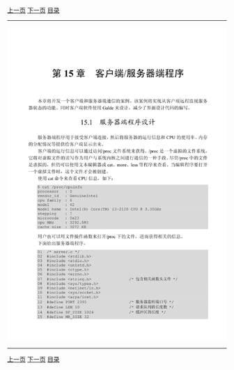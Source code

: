 [上一页](365.md) [下一页](367.md) [目录](../README.md)

***

![366](../images/366.png)

***

[上一页](365.md) [下一页](367.md) [目录](../README.md)
